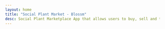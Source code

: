 ```yaml
---
layout: home
title: "Social Plant Market - Blossm"
desc: Social Plant Marketplace App that allows users to buy, sell and trade / swap plants easily. Socialize in the community forum with fellow plant enthusiasts.
---
```

